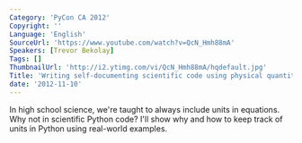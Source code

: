 ```yaml
---
Category: 'PyCon CA 2012'
Copyright: ''
Language: 'English'
SourceUrl: 'https://www.youtube.com/watch?v=QcN_Hmh88mA'
Speakers: [Trevor Bekolay]
Tags: []
ThumbnailUrl: 'http://i2.ytimg.com/vi/QcN_Hmh88mA/hqdefault.jpg'
Title: 'Writing self-documenting scientific code using physical quantities'
date: '2012-11-10'
---
```

In high school science, we're taught to always include units in equations. Why
not in scientific Python code? I'll show why and how to keep track of units in
Python using real-world examples.
